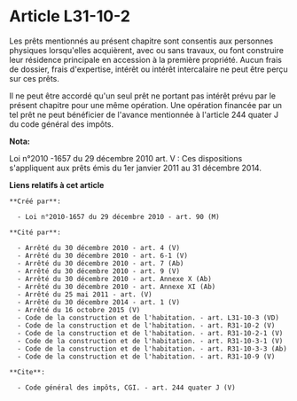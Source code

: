 # Article L31-10-2

Les prêts mentionnés au présent chapitre sont consentis aux personnes physiques lorsqu'elles acquièrent, avec ou sans
travaux, ou font construire leur résidence principale en accession à la première propriété. Aucun frais de dossier, frais
d'expertise, intérêt ou intérêt intercalaire ne peut être perçu sur ces prêts. 

Il ne peut être accordé qu'un seul prêt ne portant pas intérêt prévu par le présent chapitre pour une même opération. Une
opération financée par un tel prêt ne peut bénéficier de l'avance mentionnée à l'article 244 quater J du code général des
impôts.

**Nota:**

Loi n°2010 -1657 du 29 décembre 2010 art. V : Ces dispositions s'appliquent aux prêts émis du 1er janvier 2011 au 31 décembre
2014.

**Liens relatifs à cet article**

	**Créé par**:

	  - Loi n°2010-1657 du 29 décembre 2010 - art. 90 (M)

	**Cité par**:

	  - Arrêté du 30 décembre 2010 - art. 4 (V)
	  - Arrêté du 30 décembre 2010 - art. 6-1 (V)
	  - Arrêté du 30 décembre 2010 - art. 7 (Ab)
	  - Arrêté du 30 décembre 2010 - art. 9 (V)
	  - Arrêté du 30 décembre 2010 - art. Annexe X (Ab)
	  - Arrêté du 30 décembre 2010 - art. Annexe XI (Ab)
	  - Arrêté du 25 mai 2011 - art. (V)
	  - Arrêté du 30 décembre 2014 - art. 1 (V)
	  - Arrêté du 16 octobre 2015 (V)
	  - Code de la construction et de l'habitation. - art. L31-10-3 (VD)
	  - Code de la construction et de l'habitation. - art. R31-10-2 (V)
	  - Code de la construction et de l'habitation. - art. R31-10-2-1 (V)
	  - Code de la construction et de l'habitation. - art. R31-10-3-1 (V)
	  - Code de la construction et de l'habitation. - art. R31-10-3-3 (Ab)
	  - Code de la construction et de l'habitation. - art. R31-10-9 (V)

	**Cite**:

	  - Code général des impôts, CGI. - art. 244 quater J (V)
